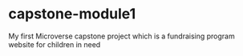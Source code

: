 # capstone-module1
My first Microverse capstone project which is a fundraising program website for children in need
